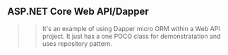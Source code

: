 ## ASP.NET Core Web API/Dapper
>> It's an example of using Dapper micro ORM within a Web API project. It just has a one POCO class for demonstratation and uses repository pattern.
